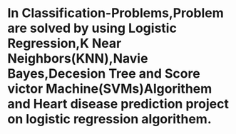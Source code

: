 # In Classification-Problems,Problem are solved by using Logistic Regression,K Near Neighbors(KNN),Navie Bayes,Decesion Tree and Score victor Machine(SVMs)Algorithem and Heart disease prediction project on logistic regression algorithem.
